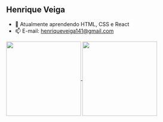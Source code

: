 ## Henrique Veiga


- 🌱 Atualmente aprendendo HTML, CSS e React
- 📫 E-mail: henriqueveiga141@gmail.com


<a href="https://github.com/HenriqueVeigaa/github-readme-stats">
  <img height=200 align="center" src="https://github-readme-stats.vercel.app/api?username=Henriqueveigaa&theme=dracula" />
</a>
<a href="https://github.com/HenriqueVeigaa/convoychat">
  <img height=200 align="center" src="https://github-readme-stats.vercel.app/api/top-langs?username=HenriqueVeigaa&layout=compact&langs_count=8&card_width=320&theme=dracula" />
</a>





